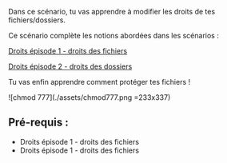 Dans ce scénario, tu vas apprendre à modifier les droits de tes fichiers/dossiers.

Ce scénario complète les notions abordées dans les scénarios :

[Droits épisode 1 - droits des fichiers](https://www.katacoda.com/jrobert/courses/2-decoupage-a-trier/droits_fichiers "link to scenario droits_fichiers")

[Droits épisode 2 - droits des dossiers](https://www.katacoda.com/jrobert/courses/2-decoupage-a-trier/droits_fichiers "link to scenario droits_dossiers")

Tu vas enfin apprendre comment protéger tes fichiers !

![chmod 777](./assets/chmod777.png =233x337)

## Pré-requis :

* Droits épisode 1 - droits des fichiers
* Droits épisode 1 - droits des fichiers

